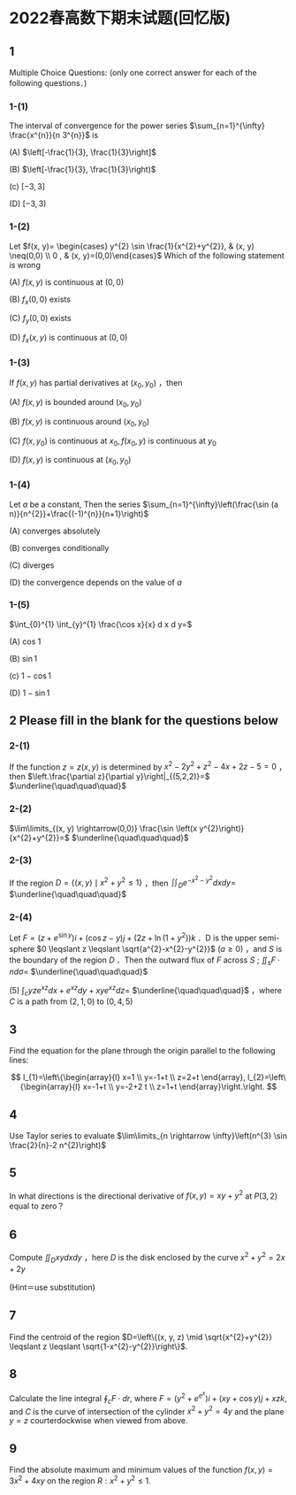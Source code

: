 # 2022春高数下期末试题(回忆版)

## 1

Multiple Choice Questions: (only one correct answer for each of the following questions．)

### 1-(1)

The interval of convergence for the power series $\sum_{n=1}^{\infty} \frac{x^{n}}{n 3^{n}}$ is

(A) $\left[-\frac{1}{3}, \frac{1}{3}\right]$

(B) $\left[-\frac{1}{3}, \frac{1}{3}\right)$

(c) $[-3,3]$

(D) $[-3,3)$

### 1-(2)

Let $f(x, y)= \begin{cases} y^{2} \sin \frac{1}{x^{2}+y^{2}},  & (x, y) \neq(0,0) \\ 0 , &  (x, y)=(0,0)\end{cases}$ Which of the following statement is wrong

(A) $f(x, y)$ is continuous at $(0,0)$

(B) $f_{x}(0,0)$ exists

(C) $f_{y}(0,0)$ exists

(D) $f_{x}(x, y)$ is continuous at $(0,0)$

### 1-(3)

If $f(x, y)$ has partial derivatives at $\left(x_{0}, y_{0}\right)$ ，then

(A) $f(x, y)$ is bounded around $\left(x_{0}, y_{0}\right)$

(B) $f(x, y)$ is continuous around $\left(x_{0}, y_{0}\right)$

(C) $f\left(x, y_{0}\right)$ is continuous at $x_{0}, f\left(x_{0}, y\right)$ is continuous at $y_{0}$

(D) $f(x, y)$ is continuous at $\left(x_{0}, y_{0}\right)$

### 1-(4)

Let $a$ be a constant, Then the series $\sum_{n=1}^{\infty}\left(\frac{\sin (a n)}{n^{2}}+\frac{(-1)^{n}}{n+1}\right)$

(A) converges absolutely

(B) converges conditionally

(C) diverges

(D) the convergence depends on the value of $a$

### 1-(5)

$\int_{0}^{1} \int_{y}^{1} \frac{\cos x}{x} d x d y=$

(A) cos 1

(B)  $\sin 1$

(c)  $1-\cos 1$

(D)  $1-\sin 1$

## 2 Please fill in the blank for the questions below

### 2-(1)

If the function $z = z(x, y)$ is determined by $x^{2}-2 y^{2}+z^{2}-4 x+2 z-5=0$ ，then $\left.\frac{\partial z}{\partial y}\right|_{(5,2,2)}=$ $\underline{\quad\quad\quad}$

### 2-(2)

$\lim\limits_{(x, y) \rightarrow(0,0)} \frac{\sin \left(x y^{2}\right)}{x^{2}+y^{2}}=$ $\underline{\quad\quad\quad}$

### 2-(3)

If the region $D=\left\{(x, y) \mid x^{2}+y^{2} \leq 1\right\}$ ，then $\iint_{D} e^{-x^{2}-y^{2}} d x d y=$ $\underline{\quad\quad\quad}$

### 2-(4)

Let $F=\left(z+e^{\sin y}\right) i+(\cos z-y) j+\left(2 z+\ln \left(1+y^{2}\right)\right) k$ ．D is the upper semi-sphere $0 \leqslant z \leqslant \sqrt{a^{2}-x^{2}-y^{2}}$ $(a \geq 0)$ ，and $S$ is the boundary of the region $D$ ．Then the outward flux of $F$ across $S$ ; $\iint_{s} F \cdot n d \sigma=$ $\underline{\quad\quad\quad}$

(5)  $\int_c y z e^{x z} d x+e^{x z} d y+x y e^{x z} d z=$ $\underline{\quad\quad\quad}$ ，where $C$ is a path from $(2,1,0)$ to $(0,4,5)$

## 3

Find the equation for the plane through the origin parallel to the following lines:

$$
l_{1}=\left\{\begin{array}{l}
x=1 \\
y=-1+t \\
z=2+t
\end{array},
l_{2}=\left\{\begin{array}{l}
x=-1+t \\
y=-2+2 t \\
z=1+t
\end{array}\right.\right.
$$

## 4

Use Taylor series to evaluate $\lim\limits_{n \rightarrow \infty}\left(n^{3} \sin \frac{2}{n}-2 n^{2}\right)$

## 5

In what directions is the directional derivative of $f(x, y)=x y+y^{2}$ at $P(3,2)$ equal to zero？

## 6

Compute $\iint_{D} x y d x d y$ ，here $D$ is the disk enclosed by the curve $x^{2}+y^{2}=2 x+2 y$

(Hint＝use substitution)

## 7

Find the centroid of the region $D=\left\{(x, y, z) \mid \sqrt{x^{2}+y^{2}} \leqslant z \leqslant \sqrt{1-x^{2}-y^{2}}\right\}$.

## 8

Calculate the line integral $\oint_{c} F \cdot d r$, where $F=\left(y^{2}+e^{e^{x}}\right) i+(x y+\cos y) j+x z k$, and $C$ is the curve of intersection of the cylinder $x^{2}+y^{2}=4 y$ and the plane $y=z$ courterdockwise when viewed from above.

## 9

Find the absolute maximum and minimum values of the function $f(x, y)=3 x^{2}+4 x y$ on the region $R: x^{2}+y^{2} \leqslant 1$.
